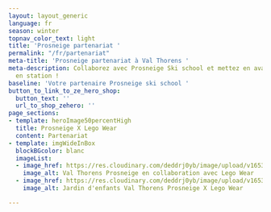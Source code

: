 ```yaml
---
layout: layout_generic
language: fr
season: winter
topnav_color_text: light
title: 'Prosneige partenariat '
permalink: "/fr/partenariat"
meta-title: 'Prosneige partenariat à Val Thorens '
meta-description: Collaborez avec Prosneige Ski school et mettez en avant votre marque
  en station !
baseline: 'Votre partenaire Prosneige ski school '
button_to_link_to_ze_hero_shop:
  button_text: ''
  url_to_shop_zehero: ''
page_sections:
- template: heroImage50percentHigh
  title: Prosneige X Lego Wear
  content: Partenariat
- template: imgWideInBox
  blockBGcolor: blanc
  imageList:
  - image_href: https://res.cloudinary.com/deddrj0yb/image/upload/v1653290970/website/Partenaires/Lego/Partenaire_jardin_enfant2.jpg
    image_alt: Val Thorens Prosneige en collaboration avec Lego Wear
  - image_href: https://res.cloudinary.com/deddrj0yb/image/upload/v1653290968/website/Partenaires/Lego/Partenaire_jardin_enfant.jpg
    image_alt: Jardin d'enfants Val Thorens Prosneige X Lego Wear

---
```

